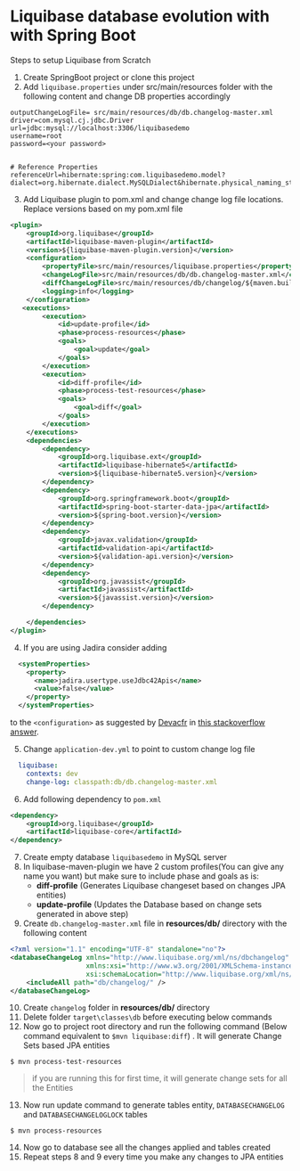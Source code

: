 # Liquibase database evolution with with Spring Boot 
Steps to setup Liquibase from Scratch

1. Create SpringBoot project or clone this project
2. Add `liquibase.properties` under src/main/resources folder with the following content and change DB properties accordingly
```properties
outputChangeLogFile= src/main/resources/db/db.changelog-master.xml
driver=com.mysql.cj.jdbc.Driver
url=jdbc:mysql://localhost:3306/liquibasedemo
username=root
password=<your password>


# Reference Properties
referenceUrl=hibernate:spring:com.liquibasedemo.model?dialect=org.hibernate.dialect.MySQLDialect&hibernate.physical_naming_strategy=org.springframework.boot.orm.jpa.hibernate.SpringPhysicalNamingStrategy&hibernate.implicit_naming_strategy=org.springframework.boot.orm.jpa.hibernate.SpringImplicitNamingStrategy
```
3. Add Liquibase plugin to pom.xml and change change log file locations. Replace versions based on my pom.xml file
```xml
<plugin>
    <groupId>org.liquibase</groupId>
    <artifactId>liquibase-maven-plugin</artifactId>
    <version>${liquibase-maven-plugin.version}</version>
    <configuration>
        <propertyFile>src/main/resources/liquibase.properties</propertyFile>
        <changeLogFile>src/main/resources/db/db.changelog-master.xml</changeLogFile>
        <diffChangeLogFile>src/main/resources/db/changelog/${maven.build.timestamp}_changelog.xml</diffChangeLogFile>
        <logging>info</logging>
    </configuration>
   <executions>
        <execution>
            <id>update-profile</id>
            <phase>process-resources</phase>
            <goals>
                <goal>update</goal>
            </goals>
        </execution>
        <execution>
            <id>diff-profile</id>
            <phase>process-test-resources</phase>
            <goals>
                <goal>diff</goal>
            </goals>
        </execution>
    </executions>
    <dependencies>
        <dependency>
            <groupId>org.liquibase.ext</groupId>
            <artifactId>liquibase-hibernate5</artifactId>
            <version>${liquibase-hibernate5.version}</version>
        </dependency>
        <dependency>
            <groupId>org.springframework.boot</groupId>
            <artifactId>spring-boot-starter-data-jpa</artifactId>
            <version>${spring-boot.version}</version>
        </dependency>
        <dependency>
            <groupId>javax.validation</groupId>
            <artifactId>validation-api</artifactId>
            <version>${validation-api.version}</version>
        </dependency>
        <dependency>
            <groupId>org.javassist</groupId>
            <artifactId>javassist</artifactId>
            <version>${javassist.version}</version>
        </dependency>

    </dependencies>
</plugin>
```
4. If you are using Jadira consider adding
```xml
  <systemProperties>
    <property>
      <name>jadira.usertype.useJdbc42Apis</name>
      <value>false</value>
    </property>
  </systemProperties>
```
to the `<configuration>` as suggested by [Devacfr](https://stackoverflow.com/users/3489158/devacfr) in [this stackoverflow answer](https://stackoverflow.com/questions/41409410/liquibase-hibernate5-not-working-with-liquibase-maven-plugin).

5. Change `application-dev.yml` to point to custom change log file 
```yaml
  liquibase:
    contexts: dev
    change-log: classpath:db/db.changelog-master.xml
```
6. Add following dependency to `pom.xml`
```xml
<dependency>
    <groupId>org.liquibase</groupId>
    <artifactId>liquibase-core</artifactId>
</dependency>
```
7. Create empty database `liquibasedemo` in MySQL server
8. In liquibase-maven-plugin we have 2 custom profiles(You can give any name you want) but make sure to include phase and goals as is:
    - **diff-profile** (Generates Liquibase changeset based on changes JPA entities)
    - **update-profile** (Updates the Database based on change sets generated in above step)
9. Create `db.changelog-master.xml` file in **resources/db/** directory with the following content
```xml
<?xml version="1.1" encoding="UTF-8" standalone="no"?>
<databaseChangeLog xmlns="http://www.liquibase.org/xml/ns/dbchangelog"
                   xmlns:xsi="http://www.w3.org/2001/XMLSchema-instance"
                   xsi:schemaLocation="http://www.liquibase.org/xml/ns/dbchangelog http://www.liquibase.org/xml/ns/dbchangelog/dbchangelog-3.5.xsd">
    <includeAll path="db/changelog/" />
</databaseChangeLog>
```
10. Create `changelog` folder in **resources/db/** directory
11. Delete folder `target\classes\db` before executing below commands
12. Now go to project root directory and run the following command (Below command equivalent to `$mvn liquibase:diff`) . It will generate Change Sets based JPA entities
```
$ mvn process-test-resources

```  
> if you are running this for first time, it will generate change sets for all the Entities

13. Now run update command to generate tables entity, `DATABASECHANGELOG` and `DATABASECHANGELOGLOCK` tables
```angular2
$ mvn process-resources
```
14. Now go to database see all the changes applied and tables created
15. Repeat steps 8 and 9 every time you make any changes to JPA entities
